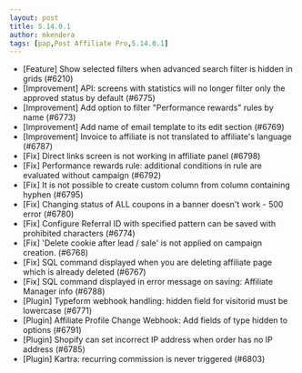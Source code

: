 ```yaml
---
layout: post
title: 5.14.0.1
author: mkendera
tags: [pap,Post Affiliate Pro,5.14.0.1]
---
```


- [Feature] Show selected filters when advanced search filter is hidden in grids (#6210)
- [Improvement] API: screens with statistics will no longer filter only the approved status by default (#6775)
- [Improvement] Add option to filter "Performance rewards" rules by name (#6773)
- [Improvement] Add name of email template to its edit section (#6769)
- [Improvement] Invoice to affiliate is not translated to affiliate's language (#6787)
- [Fix] Direct links screen is not working in affiliate panel (#6798)
- [Fix] Performance rewards rule: additional conditions in rule are evaluated without campaign (#6792)
- [Fix] It is not possible to create custom column from column containing hyphen (#6795)
- [Fix] Changing status of ALL coupons in a banner doesn't work - 500 error (#6780)
- [Fix] Configure Referral ID with specified pattern can be saved with prohibited characters (#6774)
- [Fix] 'Delete cookie after lead / sale' is not applied on campaign creation. (#6768)
- [Fix] SQL command displayed when you are deleting affiliate page which is already deleted (#6767)
- [Fix] SQL command displayed in error message on saving: Affiliate Manager info (#6788)
- [Plugin] Typeform webhook handling: hidden field for visitorid must be lowercase (#6771)
- [Plugin] Affiliate Profile Change Webhook: Add fields of type hidden to options (#6791)
- [Plugin] Shopify can set incorrect IP address when order has no IP address (#6785)
- [Plugin] Kartra: recurring commission is never triggered (#6803)
